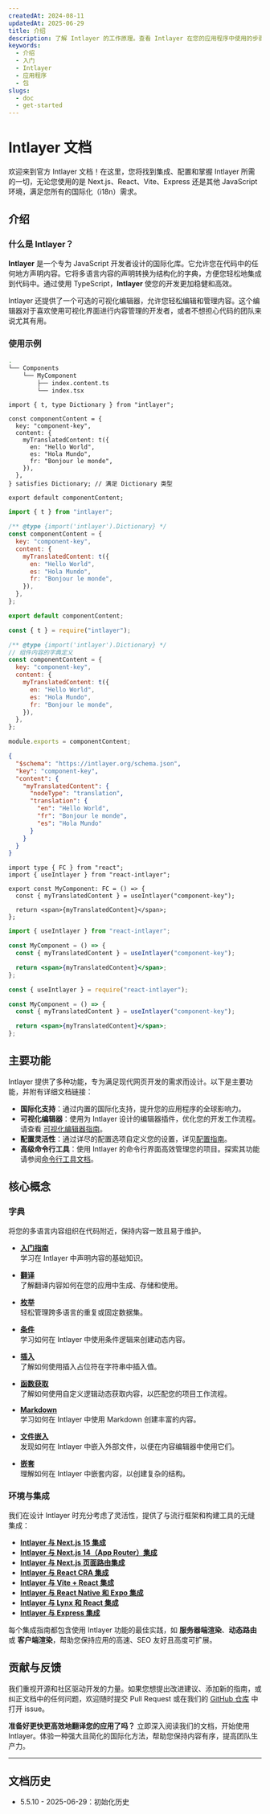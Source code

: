 ```yaml
---
createdAt: 2024-08-11
updatedAt: 2025-06-29
title: 介绍
description: 了解 Intlayer 的工作原理。查看 Intlayer 在您的应用程序中使用的步骤。了解不同包的功能。
keywords:
  - 介绍
  - 入门
  - Intlayer
  - 应用程序
  - 包
slugs:
  - doc
  - get-started
---
```


# Intlayer 文档

欢迎来到官方 Intlayer 文档！在这里，您将找到集成、配置和掌握 Intlayer 所需的一切，无论您使用的是 Next.js、React、Vite、Express 还是其他 JavaScript 环境，满足您所有的国际化（i18n）需求。

## 介绍

### 什么是 Intlayer？

**Intlayer** 是一个专为 JavaScript 开发者设计的国际化库。它允许您在代码中的任何地方声明内容。它将多语言内容的声明转换为结构化的字典，方便您轻松地集成到代码中。通过使用 TypeScript，**Intlayer** 使您的开发更加稳健和高效。

Intlayer 还提供了一个可选的可视化编辑器，允许您轻松编辑和管理内容。这个编辑器对于喜欢使用可视化界面进行内容管理的开发者，或者不想担心代码的团队来说尤其有用。

### 使用示例

```bash
.
└── Components
    └── MyComponent
        ├── index.content.ts
        └── index.tsx
```

```tsx fileName="src/components/MyComponent/index.content.ts" contentDeclarationFormat="typescript"
import { t, type Dictionary } from "intlayer";

const componentContent = {
  key: "component-key",
  content: {
    myTranslatedContent: t({
      en: "Hello World",
      es: "Hola Mundo",
      fr: "Bonjour le monde",
    }),
  },
} satisfies Dictionary; // 满足 Dictionary 类型

export default componentContent;
```

```javascript fileName="src/components/MyComponent/index.content.mjs" contentDeclarationFormat="esm"
import { t } from "intlayer";

/** @type {import('intlayer').Dictionary} */
const componentContent = {
  key: "component-key",
  content: {
    myTranslatedContent: t({
      en: "Hello World",
      es: "Hola Mundo",
      fr: "Bonjour le monde",
    }),
  },
};

export default componentContent;
```

```javascript fileName="src/components/MyComponent/index.content.cjs" contentDeclarationFormat="commonjs"
const { t } = require("intlayer");

/** @type {import('intlayer').Dictionary} */
// 组件内容的字典定义
const componentContent = {
  key: "component-key",
  content: {
    myTranslatedContent: t({
      en: "Hello World",
      es: "Hola Mundo",
      fr: "Bonjour le monde",
    }),
  },
};

module.exports = componentContent;
```

```json fileName="src/components/MyComponent/index.content.json" contentDeclarationFormat="json"
{
  "$schema": "https://intlayer.org/schema.json",
  "key": "component-key",
  "content": {
    "myTranslatedContent": {
      "nodeType": "translation",
      "translation": {
        "en": "Hello World",
        "fr": "Bonjour le monde",
        "es": "Hola Mundo"
      }
    }
  }
}
```

```tsx fileName="src/components/MyComponent/index.tsx" codeFormat="typescript"
import type { FC } from "react";
import { useIntlayer } from "react-intlayer";

export const MyComponent: FC = () => {
  const { myTranslatedContent } = useIntlayer("component-key");

  return <span>{myTranslatedContent}</span>;
};
```

```jsx fileName="src/components/MyComponent/index.mjx" codeFormat="esm"
import { useIntlayer } from "react-intlayer";

const MyComponent = () => {
  const { myTranslatedContent } = useIntlayer("component-key");

  return <span>{myTranslatedContent}</span>;
};
```

```jsx fileName="src/components/MyComponent/index.csx" codeFormat="commonjs"
const { useIntlayer } = require("react-intlayer");

const MyComponent = () => {
  const { myTranslatedContent } = useIntlayer("component-key");

  return <span>{myTranslatedContent}</span>;
};
```

## 主要功能

Intlayer 提供了多种功能，专为满足现代网页开发的需求而设计。以下是主要功能，并附有详细文档链接：

- **国际化支持**：通过内置的国际化支持，提升您的应用程序的全球影响力。
- **可视化编辑器**：使用为 Intlayer 设计的编辑器插件，优化您的开发工作流程。请查看 [可视化编辑器指南](https://github.com/aymericzip/intlayer/blob/main/docs/docs/zh/intlayer_visual_editor.md)。
- **配置灵活性**：通过详尽的配置选项自定义您的设置，详见[配置指南](https://github.com/aymericzip/intlayer/blob/main/docs/docs/zh/configuration.md)。
- **高级命令行工具**：使用 Intlayer 的命令行界面高效管理您的项目。探索其功能请参阅[命令行工具文档](https://github.com/aymericzip/intlayer/blob/main/docs/docs/zh/intlayer_cli.md)。

## 核心概念

### 字典

将您的多语言内容组织在代码附近，保持内容一致且易于维护。

- **[入门指南](https://github.com/aymericzip/intlayer/blob/main/docs/docs/zh/dictionary/get_started.md)**  
  学习在 Intlayer 中声明内容的基础知识。

- **[翻译](https://github.com/aymericzip/intlayer/blob/main/docs/docs/zh/dictionary/translation.md)**  
  了解翻译内容如何在您的应用中生成、存储和使用。

- **[枚举](https://github.com/aymericzip/intlayer/blob/main/docs/docs/zh/dictionary/enumeration.md)**  
  轻松管理跨多语言的重复或固定数据集。

- **[条件](https://github.com/aymericzip/intlayer/blob/main/docs/docs/zh/dictionary/conditional.md)**  
  学习如何在 Intlayer 中使用条件逻辑来创建动态内容。

- **[插入](https://github.com/aymericzip/intlayer/blob/main/docs/docs/zh/dictionary/insertion.md)**  
  了解如何使用插入占位符在字符串中插入值。

- **[函数获取](https://github.com/aymericzip/intlayer/blob/main/docs/docs/zh/dictionary/function_fetching.md)**  
  了解如何使用自定义逻辑动态获取内容，以匹配您的项目工作流程。

- **[Markdown](https://github.com/aymericzip/intlayer/blob/main/docs/docs/zh/dictionary/markdown.md)**  
  学习如何在 Intlayer 中使用 Markdown 创建丰富的内容。

- **[文件嵌入](https://github.com/aymericzip/intlayer/blob/main/docs/docs/zh/dictionary/file_embeddings.md)**  
  发现如何在 Intlayer 中嵌入外部文件，以便在内容编辑器中使用它们。

- **[嵌套](https://github.com/aymericzip/intlayer/blob/main/docs/docs/zh/dictionary/nesting.md)**  
  理解如何在 Intlayer 中嵌套内容，以创建复杂的结构。

### 环境与集成

我们在设计 Intlayer 时充分考虑了灵活性，提供了与流行框架和构建工具的无缝集成：

- **[Intlayer 与 Next.js 15 集成](https://github.com/aymericzip/intlayer/blob/main/docs/docs/zh/intlayer_with_nextjs_15.md)**
- **[Intlayer 与 Next.js 14（App Router）集成](https://github.com/aymericzip/intlayer/blob/main/docs/docs/zh/intlayer_with_nextjs_14.md)**
- **[Intlayer 与 Next.js 页面路由集成](https://github.com/aymericzip/intlayer/blob/main/docs/docs/zh/intlayer_with_nextjs_page_router.md)**
- **[Intlayer 与 React CRA 集成](https://github.com/aymericzip/intlayer/blob/main/docs/docs/zh/intlayer_with_create_react_app.md)**
- **[Intlayer 与 Vite + React 集成](https://github.com/aymericzip/intlayer/blob/main/docs/docs/zh/intlayer_with_vite+react.md)**
- **[Intlayer 与 React Native 和 Expo 集成](https://github.com/aymericzip/intlayer/blob/main/docs/docs/zh/intlayer_with_react_native+expo.md)**
- **[Intlayer 与 Lynx 和 React 集成](https://github.com/aymericzip/intlayer/blob/main/docs/docs/zh/intlayer_with_lynx+react.md)**
- **[Intlayer 与 Express 集成](https://github.com/aymericzip/intlayer/blob/main/docs/docs/zh/intlayer_with_express.md)**

每个集成指南都包含使用 Intlayer 功能的最佳实践，如 **服务器端渲染**、**动态路由** 或 **客户端渲染**，帮助您保持应用的高速、SEO 友好且高度可扩展。

## 贡献与反馈

我们重视开源和社区驱动开发的力量。如果您想提出改进建议、添加新的指南，或纠正文档中的任何问题，欢迎随时提交 Pull Request 或在我们的 [GitHub 仓库](https://github.com/aymericzip/intlayer/blob/main/docs/docs/zh) 中打开 issue。

**准备好更快更高效地翻译您的应用了吗？** 立即深入阅读我们的文档，开始使用 Intlayer。体验一种强大且简化的国际化方法，帮助您保持内容有序，提高团队生产力。

---

## 文档历史

- 5.5.10 - 2025-06-29：初始化历史
